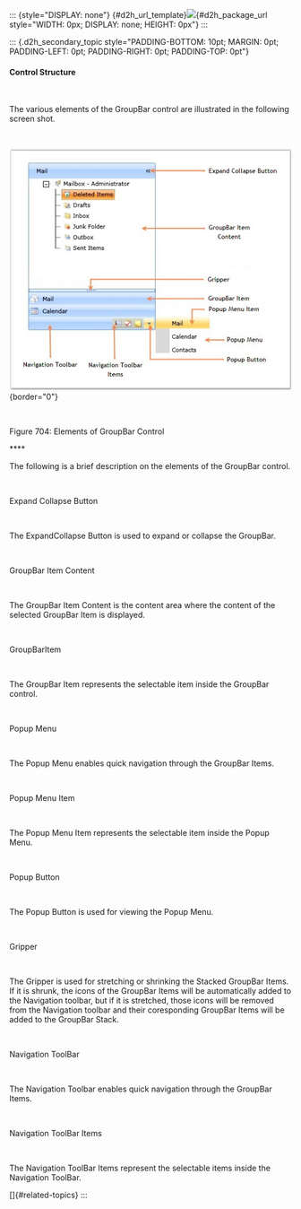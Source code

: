 ::: {style="DISPLAY: none"}
[](ms-xhelp:///?Id=d2h_url_template){#d2h_url_template}![](!package_url!){#d2h_package_url style="WIDTH: 0px; DISPLAY: none; HEIGHT: 0px"}
:::

::: {.d2h_secondary_topic style="PADDING-BOTTOM: 10pt; MARGIN: 0pt; PADDING-LEFT: 0pt; PADDING-RIGHT: 0pt; PADDING-TOP: 0pt"}
#### Control Structure

 

The various elements of the GroupBar control are illustrated in the following screen shot.

 

![](../ImagesExt/image261_620.jpg){border="0"}

 

Figure 704: Elements of GroupBar Control

**** 

The following is a brief description on the elements of the GroupBar control.

 

Expand Collapse Button

 

The ExpandCollapse Button is used to expand or collapse the GroupBar.

 

GroupBar Item Content

 

The GroupBar Item Content is the content area where the content of the selected GroupBar Item is displayed.

 

GroupBarItem

 

The GroupBar Item represents the selectable item inside the GroupBar control.

 

Popup Menu

 

The Popup Menu enables quick navigation through the GroupBar Items.

 

Popup Menu Item

 

The Popup Menu Item represents the selectable item inside the Popup Menu.

 

Popup Button

 

The Popup Button is used for viewing the Popup Menu.

 

Gripper

 

The Gripper is used for stretching or shrinking the Stacked GroupBar Items. If it is shrunk, the icons of the GroupBar Items will be automatically added to the Navigation toolbar, but if it is stretched, those icons will be removed from the Navigation toolbar and their coresponding GroupBar Items will be added to the GroupBar Stack.

 

Navigation ToolBar

 

The Navigation Toolbar enables quick navigation through the GroupBar Items.

 

Navigation ToolBar Items

 

The Navigation ToolBar Items represent the selectable items inside the Navigation ToolBar.

[]{#related-topics}
:::
